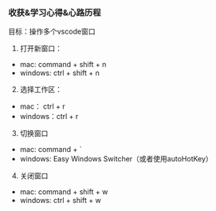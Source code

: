 ### 收获&学习心得&心路历程

目标：操作多个vscode窗口

1. 打开新窗口：

- mac: command + shift + n
- windows: ctrl + shift + n

2. 选择工作区：

- mac： ctrl + r
- windows：ctrl + r

3. 切换窗口

- mac: command + `
- windows: Easy Windows Switcher（或者使用autoHotKey）

4. 关闭窗口

- mac: command + shift + w
- windows: ctrl + shift + w
